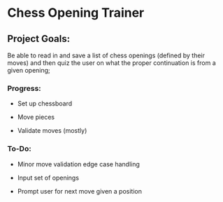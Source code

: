 # Chess Opening Trainer

## Project Goals:

Be able to read in and save a list of chess openings (defined by their moves) and then quiz the user on what the proper continuation is from a given opening;

### Progress:

- Set up chessboard

- Move pieces

- Validate moves (mostly)

### To-Do:

- Minor move validation edge case handling

- Input set of openings

- Prompt user for next move given a position
